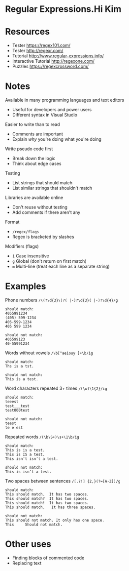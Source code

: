 # Regular Expressions.Hi Kim

# Resources
* Tester https://regex101.com/
* Tester http://regexr.com/
* Tutorial http://www.regular-expressions.info/
* Interactive Tutorial http://regexone.com/
* Puzzles https://regexcrossword.com/

# Notes

Available in many programming languages and text editors
* Useful for developers and power users
* Different syntax in Visual Studio

Easier to write than to read
* Comments are important
* Explain *why* you're doing what you're doing

Write pseudo code first
* Break down the logic
* Think about edge cases

Testing
* List strings that should match
* List similar strings that shouldn't match

Libraries are available online
* Don't reuse without testing
* Add comments if there aren't any

Format
* `/regex/flags`
* Regex is bracketed by slashes

Modifiers (flags)
* `i` Case insensitive
* `g` Global (don't return on first match)
* `m` Multi-line (treat each line as a separate string)

# Examples

Phone numbers
`/\(?\d{3}\)?( |-)?\d{3}( |-)?\d{4}/g`

```
should match:
4055991234
(405) 599-1234
405-599-1234
405 599 1234

should not match:
405599123
40-55991234
```

Words without vowels
`/\b[^aeiouy ]+\b/ig`

```
should match:
Ths is a tst.

should not match:
This is a test.

```

Word characters repeated 3+ times
`/(\w)\1{2}/ig`

```
should match:
teeest
test___test
test000test

should not match:
teest
te e est
```

Repeated words
`/(\b\S+)\s+\1\b/ig`

```
should match:
This is is a test.
This is IS a test.
This isn’t isn’t a test.

should not match:
This is isn’t a test.
```

Two spaces between sentences
`/[.?!] {2,}(?=[A-Z])/g`

```
should match:
This should match.  It has two spaces.
This should match?  It has two spaces.
This should match!  It has two spaces.
This should match.   It has three spaces.

should not match:
This should not match. It only has one space.
This     Should not match.
```

# Other uses
* Finding blocks of commented code
* Replacing text
